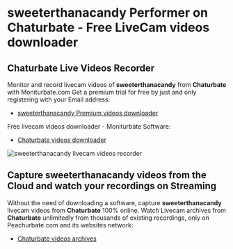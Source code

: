 # sweeterthanacandy Performer on Chaturbate - Free LiveCam videos downloader

## Chaturbate Live Videos Recorder

Monitor and record livecam videos of **sweeterthanacandy** from **Chaturbate** with Moniturbate.com
Get a premium trial for free by just and only registering with your Email address:
* [sweeterthanacandy Premium videos downloader](https://moniturbate.com/request-demo-licence-key.html)

Free livecam videos downloader - Moniturbate Software:
* [Chaturbate videos downloader](https://moniturbate.com/moniturbate-download-software.html)

![sweeterthanacandy livecam videos recorder](https://peachurnet.com/templates/moniturbate-software.png)


## Capture sweeterthanacandy videos from the Cloud and watch your recordings on Streaming

Without the need of downloading a software, capture **sweeterthanacandy** livecam videos from **Chaturbate** 100% online.
Watch Livecam archives from **Chaturbate** unlimitedly from thousands of existing recordings, only on Peachurbate.com and its websites network:
* [Chaturbate videos archives](https://peachurnet.com/)